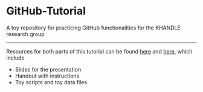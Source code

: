 # GitHub-Tutorial
A toy repository for practicing GitHub functionalities for the KHANDLE research group

---

Resources for both parts of this tutorial can be found [here](https://drive.google.com/drive/folders/1WPClgefMWRWZ7bnCJgEsAAJ70gPYmfyx?usp=sharing) and [here](https://drive.google.com/drive/folders/1moKHL9dKQFyeN-dtWc5_69ujjPjTgb4F?usp=sharing), which include
- Slides for the presentation
- Handout with instructions
- Toy scripts and toy data files
